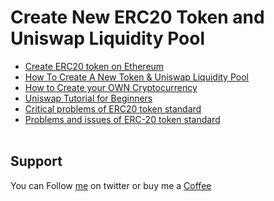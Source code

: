 # Create New ERC20 Token and Uniswap Liquidity Pool

- [Create ERC20 token on Ethereum](https://www.youtube.com/watch?v=ZLFiGHIxS1c)
- [How To Create A New Token & Uniswap Liquidity Pool](https://www.youtube.com/watch?v=XtwE6tpUVX0)
- [How to Create your OWN Cryptocurrency](https://www.youtube.com/watch?v=zlBuaPfFd_k)
- [Uniswap Tutorial for Beginners](https://www.youtube.com/watch?v=JSp6wTyOGEQ)
- [Critical problems of ERC20 token standard](https://dexaran820.medium.com/erc20-token-standard-critical-problems-3c10fd48657b)
- [Problems and issues of ERC-20 token standard](https://ethex-smm.medium.com/problems-and-issues-of-erc-20-token-standard-9c92cbdea389)
</br>&nbsp;

## Support
You can Follow [me](https://twitter.com/MeAsHacker_HNA) on twitter or buy me a [Coffee](https://buymeacoffee.com/NafisiAslH)

